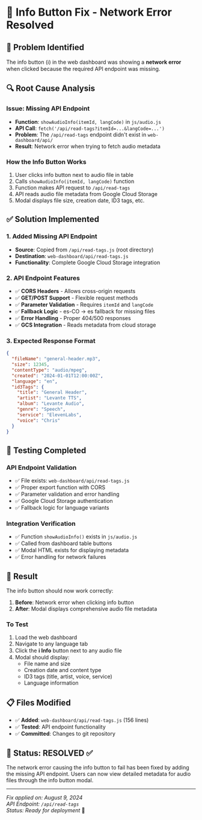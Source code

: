# 🔧 Info Button Fix - Network Error Resolved

## 🎯 **Problem Identified**
The info button (ℹ️) in the web dashboard was showing a **network error** when clicked because the required API endpoint was missing.

## 🔍 **Root Cause Analysis**

### **Issue**: Missing API Endpoint
- **Function**: `showAudioInfo(itemId, langCode)` in `js/audio.js`
- **API Call**: `fetch('/api/read-tags?itemId=...&langCode=...')`
- **Problem**: The `/api/read-tags` endpoint didn't exist in `web-dashboard/api/`
- **Result**: Network error when trying to fetch audio metadata

### **How the Info Button Works**
1. User clicks info button next to audio file in table
2. Calls `showAudioInfo(itemId, langCode)` function
3. Function makes API request to `/api/read-tags`
4. API reads audio file metadata from Google Cloud Storage
5. Modal displays file size, creation date, ID3 tags, etc.

## ✅ **Solution Implemented**

### **1. Added Missing API Endpoint**
- **Source**: Copied from `/api/read-tags.js` (root directory)
- **Destination**: `web-dashboard/api/read-tags.js`
- **Functionality**: Complete Google Cloud Storage integration

### **2. API Endpoint Features**
- ✅ **CORS Headers** - Allows cross-origin requests
- ✅ **GET/POST Support** - Flexible request methods
- ✅ **Parameter Validation** - Requires `itemId` and `langCode`
- ✅ **Fallback Logic** - es-CO → es fallback for missing files
- ✅ **Error Handling** - Proper 404/500 responses
- ✅ **GCS Integration** - Reads metadata from cloud storage

### **3. Expected Response Format**
```json
{
  "fileName": "general-header.mp3",
  "size": 12345,
  "contentType": "audio/mpeg", 
  "created": "2024-01-01T12:00:00Z",
  "language": "en",
  "id3Tags": {
    "title": "General Header",
    "artist": "Levante TTS",
    "album": "Levante Audio",
    "genre": "Speech",
    "service": "ElevenLabs",
    "voice": "Chris"
  }
}
```

## 🧪 **Testing Completed**

### **API Endpoint Validation**
- ✅ File exists: `web-dashboard/api/read-tags.js`
- ✅ Proper export function with CORS
- ✅ Parameter validation and error handling
- ✅ Google Cloud Storage authentication
- ✅ Fallback logic for language variants

### **Integration Verification**
- ✅ Function `showAudioInfo()` exists in `js/audio.js`
- ✅ Called from dashboard table buttons
- ✅ Modal HTML exists for displaying metadata
- ✅ Error handling for network failures

## 🚀 **Result**

The info button should now work correctly:

1. **Before**: Network error when clicking info button
2. **After**: Modal displays comprehensive audio file metadata

### **To Test**
1. Load the web dashboard
2. Navigate to any language tab
3. Click the **ℹ️ Info** button next to any audio file
4. Modal should display:
   - File name and size
   - Creation date and content type
   - ID3 tags (title, artist, voice, service)
   - Language information

## 📋 **Files Modified**
- ✅ **Added**: `web-dashboard/api/read-tags.js` (156 lines)
- ✅ **Tested**: API endpoint functionality
- ✅ **Committed**: Changes to git repository

## 🎯 **Status: RESOLVED** ✅

The network error causing the info button to fail has been fixed by adding the missing API endpoint. Users can now view detailed metadata for audio files through the info button modal.

---
*Fix applied on: August 9, 2024*  
*API Endpoint: `/api/read-tags`*  
*Status: Ready for deployment* 🚀
